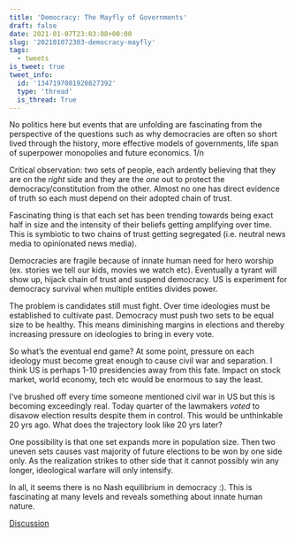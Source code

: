 ```yaml
---
title: 'Democracy: The Mayfly of Governments'
draft: false
date: 2021-01-07T23:03:08+00:00
slug: '202101072303-democracy-mayfly'
tags:
  - tweets
is_tweet: true
tweet_info:
  id: '1347197081920827392'
  type: 'thread'
  is_thread: True
---
```




No politics here but events that are unfolding are fascinating from the perspective of the questions such as why democracies are often so short lived through the history, more effective models of governments, life span of superpower monopolies and future economics. 1/n

Critical observation: two sets of people, each ardently believing that they are on the *right* side and they are the *one* out to protect the democracy/constitution from the other. Almost no one has direct evidence of truth so each must depend on their adopted chain of trust.

Fascinating thing is that each set has been trending towards being exact half in size and the intensity of their beliefs getting amplifying over time. This is symbiotic to two chains of trust getting segregated (i.e. neutral news media to opinionated news media).

Democracies are fragile because of innate human need for hero worship (ex. stories we tell our kids, movies we watch etc). Eventually a tyrant will show up, hijack chain of trust and suspend democracy. US is experiment for democracy survival when multiple entities divides power.

The problem is candidates still must fight. Over time ideologies must be established to cultivate past. Democracy must push two sets to be equal size to be healthy. This means diminishing margins in elections and thereby increasing pressure on ideologies to bring in every vote.

So what’s the eventual end game? At some point, pressure on each ideology must become great enough to cause civil war and separation. I think US is perhaps 1-10 presidencies away from this fate. Impact on stock market, world economy, tech etc would be enormous to say the least.

I’ve brushed off every time someone mentioned civil war in US but this is becoming exceedingly real. Today quarter of the lawmakers *voted* to disavow election results despite them in control. This would be unthinkable 20 yrs ago. What does the trajectory look like 20 yrs later?

One possibility is that one set expands more in population size. Then two uneven sets causes vast majority of future elections to be won by one side only. As the realization strikes to other side that it cannot possibly win any longer, ideological warfare will only intensify.

In all, it seems there is no Nash equilibrium in democracy :). This is fascinating at many levels and reveals something about innate human nature.

[Discussion](https://x.com/sytelus/status/1347197081920827392)
